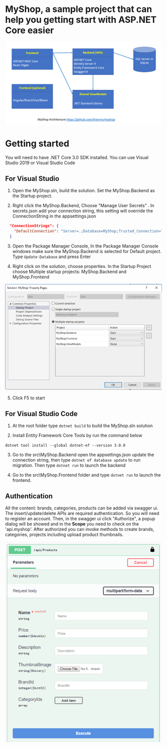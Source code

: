 # MyShop, a sample project that can help you getting start with ASP.NET Core easier

![My Shop Architecture](img/myshop.png)

# Getting started

You will need to have .NET Core 3.0 SDK installed. You can use Visual Studio 2019 or Visual Studio Code

## For Visual Studio

1. Open the MyShop.sln, build the solution. Set the MyShop.Backend as the Startup project.

2. Right click the MyShop.Backend, Choose "Manage User Secrets"
. In secrets.json add your connection string, this setting will override the ConnectionString in the appsettings.json

```json
  "ConnectionStrings": {
    "DefaultConnection": "Server=.;Database=MyShop;Trusted_Connection=True;MultipleActiveResultSets=true"
  }
```

3. Open the Package Manager Console, In the Package Manager Console windows make sure the MyShop.Backend is selected for Default project. Type `Update-Database` and press Enter

4. Right click on the solution, choose properties. In the Startup Project choose Multiple startup projects: MyShop.Backend and MyShop.Frontend

![](img/startup.png)

5. Click F5 to start

## For Visual Studio Code

1. At the root folder type `dotnet build` to build the MyShop.sln solution

2. Install Entity Framework Core Tools by run the command below

`dotnet tool install --global dotnet-ef --version 3.0.0`

3. Go to the src\MyShop.Backend open the appsettings.json update the connection string, then type `dotnet ef database update` to run migration. Then type `dotnet run` to launch the backend

4. Go to the src\MyShop.Frontend folder and type `dotnet run` to launch the frontend.

## Authentication

All the content: brands, categories, products can be added via swagger ui. The insert/update/delete APIs are required authentication. So you will need to register an account. Then, in the swagger ui click "Authorize", a popup dialog will be showed and in the **Scope** you need to check on the 'api.myshop'. After authorized you can invoke methods to create brands, categories, projects including upload product thumbnails.

![](img/swaggerui.png)